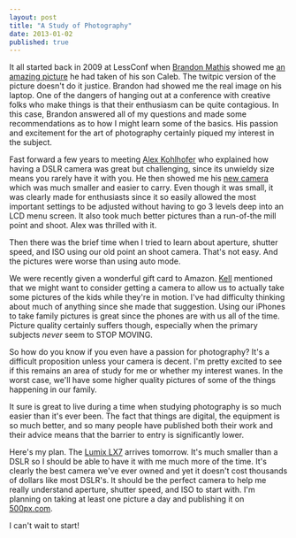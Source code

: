 ```yaml
---
layout: post
title: "A Study of Photography"
date: 2013-01-02
published: true
---
```


It all started back in 2009 at LessConf when [Brandon Mathis](http://brandonmathis.com) showed me [an amazing picture](http://twitpic.com/lqool/full) he had taken of his son Caleb.  The twitpic version of the picture doesn't do it justice.  Brandon had showed me the real image on his laptop.  One of the dangers of hanging out at a conference with creative folks who make things is that their enthusiasm can be quite contagious.  In this case, Brandon answered all of my questions and made some recommendations as to how I might learn some of the basics.  His passion and excitement for the art of photography certainly piqued my interest in the subject.

Fast forward a few years to meeting [Alex Kohlhofer](http://kohlhofer.com) who explained how having a DSLR camera was great but challenging, since its unwieldy size means you rarely have it with you.  He then showed me his [new camera](http://www.dpreview.com/reviews/panasonicdmclx3/2) which was much smaller and easier to carry.  Even though it was small, it was clearly made for enthusiasts since it so easily allowed the most important settings to be adjusted without having to go 3 levels deep into an LCD menu screen.  It also took much better pictures than a run-of-the mill point and shoot.  Alex was thrilled with it.

<!-- more -->

Then there was the brief time when I tried to learn about aperture, shutter speed, and ISO using our old point an shoot camera.  That's not easy.  And the pictures were worse than using auto mode.

We were recently given a wonderful gift card to Amazon.  [Kell](http://kellyomelia.com) mentioned that we might want to consider getting a camera to allow us to actually take some pictures of the kids while they're in motion.  I've had difficulty thinking about much of anything since she made that suggestion.  Using our iPhones to take family pictures is great since the phones are with us all of the time.  Picture quality certainly suffers though, especially when the primary subjects *never* seem to STOP MOVING.

So how do you know if you even have a passion for photography?  It's a difficult proposition unless your camera is decent.  I'm pretty excited to see if this remains an area of study for me or whether my interest wanes.  In the worst case, we'll have some higher quality pictures of some of the things happening in our family.

It sure is great to live during a time when studying photography is so much easier than it's ever been.  The fact that things are digital, the equipment is so much better, and so many people have published both their work and their advice means that the barrier to entry is significantly lower.

Here's my plan.  The [Lumix LX7](http://www.dpreview.com/previews/panasonic-lumix-dmc-lx7/4) arrives tomorrow.  It's much smaller than a DSLR so I should be able to have it with me much more of the time.  It's clearly the best camera we've ever owned and yet it doesn't cost thousands of dollars like most DSLR's.  It should be the perfect camera to help me really understand aperture, shutter speed, and ISO to start with.  I'm planning on taking at least one picture a day and publishing it on [500px.com](http://500px.com/duff).

I can't wait to start!
